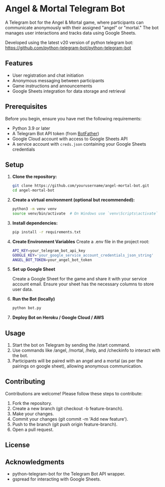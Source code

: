 # Angel & Mortal Telegram Bot

A Telegram bot for the Angel & Mortal game, where participants can communicate anonymously with their assigned "angel" or "mortal." The bot manages user interactions and tracks data using Google Sheets.

Developed using the latest v20 version of python telegram bot: https://github.com/python-telegram-bot/python-telegram-bot

## Features

- User registration and chat initiation
- Anonymous messaging between participants
- Game instructions and announcements
- Google Sheets integration for data storage and retrieval

## Prerequisites

Before you begin, ensure you have met the following requirements:

- Python 3.9 or later
- A Telegram Bot API token (from [BotFather](https://core.telegram.org/bots#botfather))
- Google Cloud account with access to Google Sheets API
- A service account with `creds.json` containing your Google Sheets credentials

## Setup

1. **Clone the repository:**

   ```bash
   git clone https://github.com/yourusername/angel-mortal-bot.git
   cd angel-mortal-bot
   ```

2. **Create a virtual environment (optional but recommended):**

    ```bash
    python3 -m venv venv
    source venv/bin/activate  # On Windows use `venv\Scripts\activate`
    ```

3. **Install dependencies:**

    ```bash
    pip install -r requirements.txt
    ```

4. **Create Environment Variables**
    Create a .env file in the project root:
    ```bash
    API_KEY=your_telegram_bot_api_key
    GOOGLE_KEY='your_google_service_account_credentials_json_string'
    ANGEL_BOT_TOKEN=your_angel_bot_token
    ```

5. **Set up Google Sheet**

    Create a Google Sheet for the game and share it with your service account email.
    Ensure your sheet has the necessary columns to store user data.

6. **Run the Bot (locally)**

    ```bash
    python bot.py
    ```


7. **Deploy Bot on Heroku / Google Cloud / AWS**


## Usage

1. Start the bot on Telegram by sending the /start command.
2. Use commands like /angel, /mortal, /help, and /checkinfo to interact with the bot.
3. Participants will be paired with an angel and a mortal (as per the pairings on google sheet), allowing anonymous communication.


## Contributing
Contributions are welcome! Please follow these steps to contribute:

1. Fork the repository.
2. Create a new branch (git checkout -b feature-branch).
3. Make your changes.
4. Commit your changes (git commit -m 'Add new feature').
5. Push to the branch (git push origin feature-branch).
6. Open a pull request.


## License

## Acknowledgments
- python-telegram-bot for the Telegram Bot API wrapper.
- gspread for interacting with Google Sheets.
